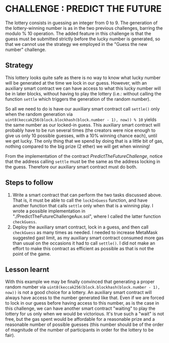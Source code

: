 # CHALLENGE : PREDICT THE FUTURE

The lottery consists in guessing an integer from 0 to 9. The generation of the lottery-winning number is as in the two previous
challenges, barring the modulo % 10 operation. The added feature in this challenge is that the guess must be submitted
strictly before the lucky number is generated, so that we cannot use the strategy we employed in the "Guess the new number"
challenge.

## Strategy

This lottery looks quite safe as there is no way to know what lucky number will be generated at the time we lock in our guess.
However, with an auxiliary smart contract we can have access to what this lucky number will be in later blocks, without
having to play the lottery (i.e.: without calling the function `settle` which triggers the generation of the random number).

So all we need to do is have our auxiliary smart contract call `settle()` only when the random generation via 
`uint8(keccak256(block.blockhash(block.number - 1), now)) % 10` yields the same number as our locked-in guess. This auxiliary
smart contract will probably have to be run several times (the creators were nice enough to give us only 10 possible guesses,
with a 10% winning chance each), until we get lucky. The only thing that we spend by doing that is a little bit of gas,
nothing compared to the big prize (2 ether) we will get when winning!

From the implementation of the contract *PredictTheFutureChallenge*, notice that the address calling `settle` must be the same
as the address locking in the guess. Therefore our auxiliary smart contract must do both.

## Steps to follow

1. Write a smart contract that can perform the two tasks discussed above. That is, it must be able to call the `lockInGuess`
function, and have another function that calls `settle` only when that is a winning play. I wrote a possible implementation
in "./PredictTheFutureChallengeAux.sol", where I called the latter function `checkGuess`.
2. Deploy the auxiliary smart contract, lock in a guess, and then call `checkGuess` as many times as needed. I needed to
increase MetaMask suggested gast limit, as my auxiliary smart contract consumed more gas than usual on the occasions it had
to call `settle()`. I did not make an effort to make this contract as efficient as possible as that is not the point of the
game.

## Lesson learnt

With this example we may be finally convinced that generating a proper random number via
`uint8(keccak256(block.blockhash(block.number - 1), now))` is not a good choice for a lottery. An auxiliary smart contract will
always have access to the number generated like that. Even if we are forced to lock in our guess before having access to this
number, as is the case in this challenge, we can have another smart contract "waiting" to play the lottery for us only when we
would be victorious. It's true such a "wait" is not free, but the gas spent would be affordable for a reasonable prize and a
reasonable number of possible guesses (this number should be of the order of magnitude of the number of participants in order
for the lottery to be fair).

